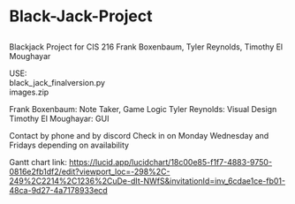 # Black-Jack-Project
##
Blackjack Project for CIS 216
Frank Boxenbaum, Tyler Reynolds, Timothy El Moughayar

USE: <br>
black_jack_finalversion.py <br>
images.zip

Frank Boxenbaum: Note Taker, Game Logic
Tyler Reynolds: Visual Design
Timothy El Moughayar: GUI

Contact by phone and by discord
Check in on Monday Wednesday and Fridays depending on availability

Gantt chart link: 
https://lucid.app/lucidchart/18c00e85-f1f7-4883-9750-0816e2fb1df2/edit?viewport_loc=-298%2C-249%2C2214%2C1236%2CuDe-dIt-NWfS&invitationId=inv_6cdae1ce-fb01-48ca-9d27-4a7178933ecd
